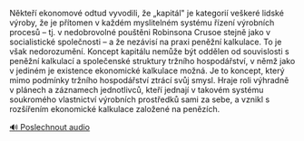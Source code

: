 
Někteří ekonomové odtud vyvodili, že „kapitál" je kategorií veškeré lidské výroby, že je přítomen v každém myslitelném systému řízení výrobních procesů – tj. v nedobrovolné pouštěni Robinsona Crusoe stejně jako v socialistické společnosti – a že nezávisí na praxi peněžní kalkulace. To je však nedorozumění. Koncept kapitálu nemůže být oddělen od souvislosti s peněžní kalkulací a společenské struktury tržního hospodářství, v němž jako v jediném je existence ekonomické kalkulace možná. Je to koncept, který mimo podmínky tržního hospodářství ztrácí svůj smysl. Hraje roli výhradně v plánech a záznamech jednotlivců, kteří jednají v takovém systému soukromého vlastnictví výrobních prostředků sami za sebe, a vznikl s rozšířením ekonomické kalkulace založené na penězích.

[🔊 Poslechnout audio](/data/7-paragraphs/audio/chapter_51/para_008-Nkte-ekonomov-odtud-vyvodili-e-kapitl-je.mp3)
